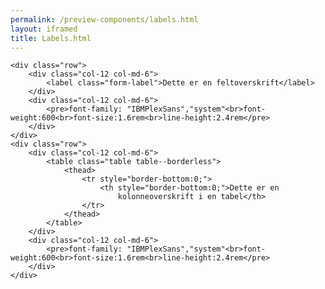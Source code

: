 ```yaml
--- 
permalink: /preview-components/labels.html
layout: iframed 
title: Labels.html
---
```

<div class="container">

    <div class="row">
        <div class="col-12 col-md-6">
            <label class="form-label">Dette er en feltoverskrift</label>
        </div>
        <div class="col-12 col-md-6">
            <pre>font-family: "IBMPlexSans","system"<br>font-weight:600<br>font-size:1.6rem<br>line-height:2.4rem</pre>
        </div>
    </div>
    <div class="row">
        <div class="col-12 col-md-6">
            <table class="table table--borderless">
                <thead>
                    <tr style="border-bottom:0;">
                        <th style="border-bottom:0;">Dette er en
                            kolonneoverskrift i en tabel</th>
                    </tr>
                </thead>
            </table>
        </div>
        <div class="col-12 col-md-6">
            <pre>font-family: "IBMPlexSans","system"<br>font-weight:600<br>font-size:1.6rem<br>line-height:2.4rem</pre>
        </div>
    </div>
</div>